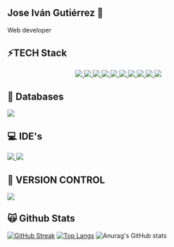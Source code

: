 ## Jose Iván Gutiérrez 👋

Web developer

## ⚡TECH Stack
  
<p align="center">
  <a href="https://laravel.com/" rel="nofollow">
    <img src="https://skillicons.dev/icons?i=laravel" style="max-width: 100%;">
  </a>
  <a href="https://www.php.net/" rel="nofollow">
    <img src="https://skillicons.dev/icons?i=php" style="max-width: 100%;">
  </a>
  <a href="https://www.docker.com/" rel="nofollow">
    <img src="https://skillicons.dev/icons?i=docker" style="max-width: 100%;">
  </a>
  <a href="https://developer.mozilla.org/en-US/docs/Glossary/HTML5" rel="nofollow">
    <img src="https://skillicons.dev/icons?i=html" style="max-width: 100%;">
  </a>
  <a href="https://developer.mozilla.org/en-US/docs/Glossary/CSS" rel="nofollow">
    <img src="https://skillicons.dev/icons?i=css" style="max-width: 100%;">
  </a>
  <a href="https://developer.mozilla.org/en-US/docs/Glossary/CSS" rel="nofollow">
    <img src="https://skillicons.dev/icons?i=css" style="max-width: 100%;">
  </a>
  <a href="https://developer.mozilla.org/en-US/docs/Glossary/javascript" rel="nofollow">
    <img src="https://skillicons.dev/icons?i=js" style="max-width: 100%;">
  </a>
  <a href="https://developer.mozilla.org/en-US/docs/Glossary/javascript" rel="nofollow">
    <img src="https://skillicons.dev/icons?i=js" style="max-width: 100%;">
  </a>
  <a href="https://getbootstrap.com" rel="nofollow">
    <img src="https://skillicons.dev/icons?i=bootstrap" style="max-width: 100%;">
  </a>
  <a href="https://tailwindcss.com/" rel="nofollow">
    <img src="https://skillicons.dev/icons?i=tailwind" style="max-width: 100%;">
  </a>

</p>
  


  
</p>

##  📱 Databases
<a href="https://www.mysql.com/" rel="nofollow">
    <img src="https://camo.githubusercontent.com/9bf95043af954f6a6fece35e50c932838ad1717f94edb4056322f3c26b5906c2/68747470733a2f2f736b696c6c69636f6e732e6465762f69636f6e733f693d6d7973716c" data-canonical-src="https://skillicons.dev/icons?i=mysql" style="max-width: 100%;">
  </a>

## 💻 IDE's
  <a href="https://code.visualstudio.com/" rel="nofollow">
    <img src="https://camo.githubusercontent.com/a84b921a468b7756774d8cdbefeaf74db66bd4452392162b76b9845cd7f58301/68747470733a2f2f736b696c6c69636f6e732e6465762f69636f6e733f693d7673636f6465" data-canonical-src="https://skillicons.dev/icons?i=vscode" style="max-width: 100%;">
  </a>
  <a href="https://eclipseide.org/" rel="nofollow">
    <img src="https://camo.githubusercontent.com/38925c37bd2ef42c93f7784e15af7c69e99ad9e412d4a11d7873c5c5bbdc82ed/68747470733a2f2f736b696c6c69636f6e732e6465762f69636f6e733f693d65636c69707365" data-canonical-src="https://skillicons.dev/icons?i=eclipse" style="max-width: 100%;">
  </a>

## 🌱 VERSION CONTROL
  <a href="https://github.com">
    <img src="https://camo.githubusercontent.com/a3e65c4a887a1abb4fdb1cf11771df9db7ea20f3d5aa683c51999899613bb8a5/68747470733a2f2f736b696c6c69636f6e732e6465762f69636f6e733f693d676974687562" data-canonical-src="https://skillicons.dev/icons?i=github" style="max-width: 100%;">
  </a>
  
## 🙀 Github Stats
[![GitHub Streak](https://streak-stats.demolab.com/?user=josenimba)](https://git.io/streak-stats)
[![Top Langs](https://github-readme-stats.vercel.app/api/top-langs/?username=josenimba&layout=donut)](https://github.com/anuraghazra/github-readme-stats)
![Anurag's GitHub stats](https://github-readme-stats.vercel.app/api?username=josenimba&show_icons=true&theme=cobalt)
##

<!--
**josenimba/josenimba** is a ✨ _special_ ✨ repository because its `README.md` (this file) appears on your GitHub profile.

Here are some ideas to get you started:

- 🔭 I’m currently working on ...
- 🌱 I’m currently learning ...
- 👯 I’m looking to collaborate on ...
- 🤔 I’m looking for help with ...
- 💬 Ask me about ...
- 📫 How to reach me: ...
- 😄 Pronouns: ...
- ⚡ Fun fact: ...
-->
